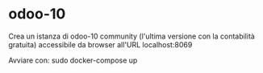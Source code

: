 # odoo-10

Crea un istanza di odoo-10 community (l'ultima versione con la contabilità gratuita) accessibile da browser all'URL localhost:8069

Avviare con:
sudo docker-compose up
